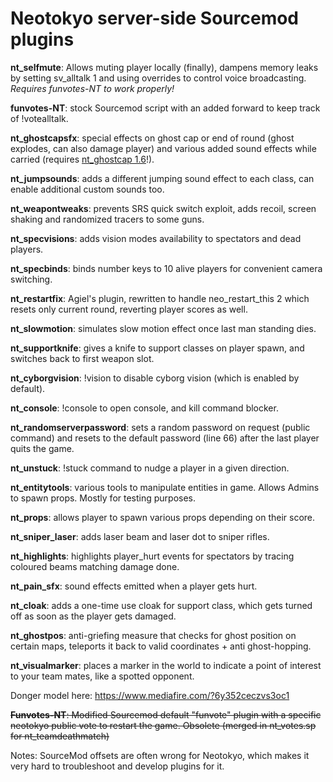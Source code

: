 # Neotokyo server-side Sourcemod plugins

**nt_selfmute**: Allows muting player locally (finally), dampens memory leaks by setting sv_alltalk 1 and using overrides to control voice broadcasting.
*Requires funvotes-NT to work properly!*

**funvotes-NT**: stock Sourcemod script with an added forward to keep track of !votealltalk. 

**nt_ghostcapsfx**: special effects on ghost cap or end of round (ghost explodes, can also damage player) and various added sound effects while carried (requires [nt_ghostcap 1.6](https://github.com/glubsy/nt-sourcemod-plugins/blob/master/scripting/nt_ghostcap.sp)!).

**nt_jumpsounds**: adds a different jumping sound effect to each class, can enable additional custom sounds too.

**nt_weapontweaks**: prevents SRS quick switch exploit, adds recoil, screen shaking and randomized tracers to some guns.

**nt_specvisions**: adds vision modes availability to spectators and dead players.

**nt_specbinds**: binds number keys to 10 alive players for convenient camera switching.

**nt_restartfix**: Agiel's plugin, rewritten to handle neo_restart_this 2 which resets only current round, reverting player scores as well.

**nt_slowmotion**: simulates slow motion effect once last man standing dies.

**nt_supportknife**: gives a knife to support classes on player spawn, and switches back to first weapon slot.

**nt_cyborgvision**: !vision to disable cyborg vision (which is enabled by default).

**nt_console**: !console to open console, and kill command blocker.

**nt_randomserverpassword**: sets a random password on request (public command) and resets to the default password (line 66) after the last player quits the game.

**nt_unstuck**: !stuck command to nudge a player in a given direction.

**nt_entitytools**: various tools to manipulate entities in game. Allows Admins to spawn props. Mostly for testing purposes.

**nt_props**: allows player to spawn various props depending on their score.

**nt_sniper_laser**: adds laser beam and laser dot to sniper rifles.

**nt_highlights**: highlights player_hurt events for spectators by tracing coloured beams matching damage done.

**nt_pain_sfx**: sound effects emitted when a player gets hurt.

**nt_cloak**: adds a one-time use cloak for support class, which gets turned off as soon as the player gets damaged.

**nt_ghostpos**: anti-griefing measure that checks for ghost position on certain maps, teleports it back to valid coordinates + anti ghost-hopping.

**nt_visualmarker**: places a marker in the world to indicate a point of interest to your team mates, like a spotted opponent.

Donger model here: https://www.mediafire.com/?6y352ceczvs3oc1

~~**Funvotes-NT**: Modified Sourcemod default "funvote" plugin with a specific neotokyo public vote to restart the game. Obsolete (merged in nt_votes.sp for nt_teamdeathmatch)~~

Notes: SourceMod offsets are often wrong for Neotokyo, which makes it very hard to troubleshoot and develop plugins for it.
